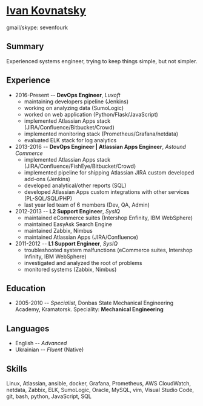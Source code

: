 # [Ivan Kovnatsky](https://gitprint.com/sevenfourk/resume/blob/master/README.md?download "Click to download PDF")
gmail/skype: sevenfourk

## Summary
Experienced systems engineer, trying to keep things simple, but not simpler.


## Experience
* 2016-Present -- **DevOps Engineer**, _Luxoft_ 
  * maintaining developers pipeline (Jenkins)
  * working on analyzing data (SumoLogic)
  * worked on web application (Python/Flask/JavaScript)
  * implemented Atlassian Apps stack (JIRA/Confluence/Bitbucket/Crowd)
  * implemented monitoring stack (Prometheus/Grafana/netdata)
  * evaluated ELK stack for log analytics
* 2013-2016 -- **DevOps Engineer | Atlassian Apps Engineer**, _Astound Commerce_
  * implemented Atlassian Apps stack (JIRA/Confluence/FishEye/Bitbucket/Crowd)
  * implemented pipeline for shipping Atlassian JIRA custom developed add-ons (Jenkins)
  * developed analytical/other reports (SQL)
  * developed Atlassian Apps custom integrations with other services (PL-SQL/SQL/PHP)
  * last year led team of 6 members (Dev, QA, Admin)
* 2012-2013 -- **L2 Support Engineer**, _SysIQ_
  * maintained eCommerce suites (Intershop Enfinity, IBM WebSphere)
  * maintained EasyAsk Search Engine
  * maintained Zabbix, Nimbus
  * maintained Atlassian Apps (JIRA/Confluence)
* 2011-2012 -- **L1 Support Engineer**, _SysIQ_
  * troubleshooted system malfunctions (eCommerce suites, Intershop Infinity, IBM WebSphere)
  * investigated and analyzed the root of problems
  * monitored systems (Zabbix, Nimbus)

## Education
* 2005-2010 -- _Specialist_, Donbas State Mechanical Engineering Academy,
Kramatorsk. Speciality: **Mechanical Engineering**

## Languages
* English   -- _Advanced_
* Ukrainian -- _Fluent_ (Native)

## Skills
Linux, Atlassian, ansible, docker, Grafana, Prometheus, AWS CloudWatch,
netdata, Zabbix, ELK, SumoLogic, Oracle, MySQL, vim, Visual Studio Code, git,
bash, python, JavaScript, SQL
